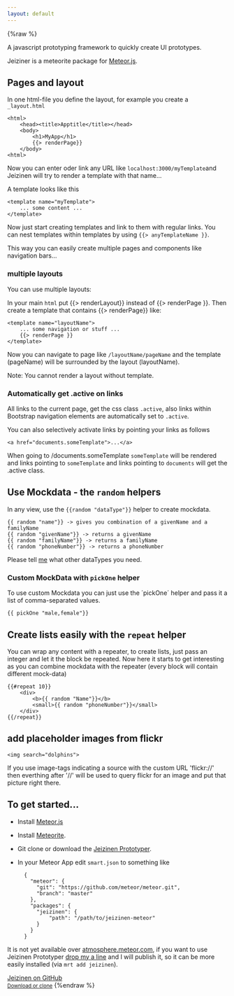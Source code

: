 ```yaml
---
layout: default
---
```


{%raw %}
<div class="jumbotron">
A javascript prototyping framework to quickly create UI prototypes.
</div>

Jeiziner is a meteorite package for [Meteor.js](http://meteor.com).

<a name="Pages &amp; Layout"> </a> 
## Pages and layout

In one html-file you define the layout, for example you create a `_layout.html`

	<html>
		<head><title>Apptitle</title></head>
		<body>
			<h1>MyApp</h1>
			{{> renderPage}}
		</body>
	<html>

Now you can enter oder link any URL like `localhost:3000/myTemplate`and Jeizinen will try to render a template with that name...

A template looks like this

	<template name="myTemplate">
		... some content ...
	</template>

Now just start creating templates and link to them with regular links. You can nest templates within templates by using `{{> anyTemplateName }}`.

This way you can easily create multiple pages and components like navigation bars...

### multiple layouts

You can use multiple layouts:
	
In your main `html` put {{> renderLayout}} instead of {{> renderPage }}. Then create a template that contains {{> renderPage}} like:
	
	<template name="layoutName">
		... some navigation or stuff ...
		{{> renderPage }}
	</template>

Now you can navigate to page like `/layoutName/pageName` and the template (pageName) will be surrounded by the layout (layoutName).

Note: You cannot render a layout without template.

### Automatically get .active on links

All links to the current page, get the css class `.active`, also links within Bootstrap navigation elements are automatically set to `.active`.

You can also selectively activate links by pointing your links as follows

    <a href="documents.someTemplate">...</a>

When going to /documents.someTemplate `someTemplate` will be rendered and links pointing to `someTemplate` and links pointing to `documents` will get the .active class.

<a name="Mockdata"> </a> 
## Use Mockdata - the `random` helpers

In any view, use the `{{random "dataType"}}` helper to create mockdata.

	{{ random "name"}} -> gives you combination of a givenName and a familyName
	{{ random "givenName"}} -> returns a givenName
	{{ random "familyName"}} -> returns a familyName
	{{ random "phoneNumber"}} -> returns a phoneNumber

Please tell [me](mailto:roland.studer@gmail.com) what other dataTypes you need.

### Custom MockData with `pickOne` helper

To use custom Mockdata you can just use the ´pickOne´ helper and pass it a list of comma-separated values.

	{{ pickOne "male,female"}}


<a name="Repeater"> </a> 		
## Create lists easily with the `repeat` helper

You can wrap any content with a repeater, to create lists, just pass an integer and let it the block be repeated. Now here it starts to get interesting as you can combine mockdata with the repeater (every block will contain different mock-data)

	{{#repeat 10}}
		<div>
			<b>{{ random "Name"}}</b>
			<small>{{ random "phoneNumber"}}</small>
		</div>
	{{/repeat}}

<a name="Image Placeholders"> </a> 		
## add placeholder images from flickr

	<img search="dolphins">

If you use image-tags indicating a source with the custom URL 'flickr://' then everthing after '//' will be used to query flickr for an image and put that picture right there.

<a name="Get Started"> </a>
## To get started...

- Install [Meteor.js](http://meteor.com)
- Install [Meteorite](https://github.com/oortcloud/meteorite).
- Git clone or download the [Jeizinen Prototyper](https://github.com/RolandStuder/jeizinen-meteor). 
- In your Meteor App edit `smart.json` to something like

		{
		  "meteor": {
		    "git": "https://github.com/meteor/meteor.git",
		    "branch": "master"
		  },
		  "packages": {
		  	"jeizinen": {
		  		"path": "/path/to/jeizinen-meteor"
		  	}
		  }
		}


It is not yet available over [atmosphere.meteor.com](http://atmosphere.meteor.com), if you want to use Jeizinen Prototyper [drop my a line](mailto:roland.studer@gmail.com) and I will publish it, so it can be more easily installed (via `mrt add jeizinen`). 

<a href="https://github.com/RolandStuder/jeizinen-meteor" class="btn btn-success btn-block">Jeizinen on GitHub <br><small>Download or clone</small></a>
{%endraw %}